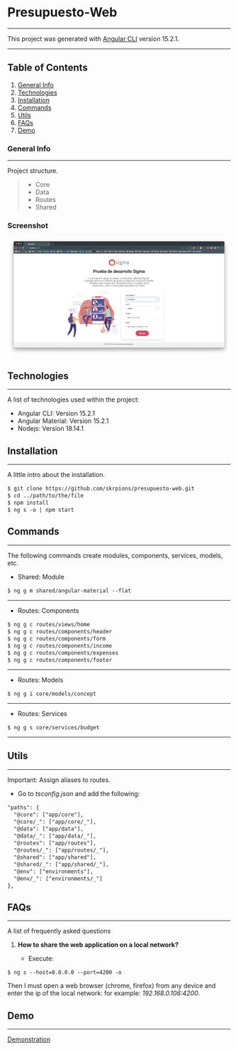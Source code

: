 # Presupuesto-Web

---

This project was generated with [Angular CLI](https://github.com/angular/angular-cli) version 15.2.1.

---

## Table of Contents

1. [General Info](#general-info)
2. [Technologies](#technologies)
3. [Installation](#installation)
4. [Commands](#commands)
5. [Utils](#utils)
6. [FAQs](#faqs)
7. [Demo](#demo)

### General Info

---

Project structure.

> - Core
> - Data
> - Routes
> - Shared

### Screenshot

![Image text](https://github.com/skrpions/sigma-web/blob/main/src/assets/screen.png?raw=true)

## Technologies

---

A list of technologies used within the project:

- Angular CLI: Version 15.2.1
- Angular Material: Version 15.2.1
- Nodejs: Version 18.14.1

## Installation

---

A little intro about the installation.

```
$ git clone https://github.com/skrpions/presupuesto-web.git
$ cd ../path/to/the/file
$ npm install
$ ng s -o | npm start
```

## Commands

---

The following commands create modules, components, services, models, etc.

- Shared: Module

```
$ ng g m shared/angular-material --flat
```

---

- Routes: Components

```
$ ng g c routes/views/home
$ ng g c routes/components/header
$ ng g c routes/components/form
$ ng g c routes/components/income
$ ng g c routes/components/expenses
$ ng g c routes/components/footer
```

---

- Routes: Models

```
$ ng g i core/models/concept
```

---

- Routes: Services

```
$ ng g s core/services/budget
```

---

## Utils

---

Important: Assign aliases to routes.

- Go to _tsconfig.json_ and add the following:

```
"paths": {
  "@core": ["app/core"],
  "@core/_": ["app/core/_"],
  "@data": ["app/data"],
  "@data/_": ["app/data/_"],
  "@routes": ["app/routes"],
  "@routes/_": ["app/routes/_"],
  "@shared": ["app/shared"],
  "@shared/_": ["app/shared/_"],
  "@env": ["environments"],
  "@env/_": ["environments/_"]
},
```

## FAQs

---

A list of frequently asked questions

1. **How to share the web application on a local network?**

   - Execute:

```
$ ng s --host=0.0.0.0 --port=4200 -o
```

Then I must open a web browser (chrome, firefox) from any device and enter the ip of the local network: for example: _192.168.0.106:4200_.

## Demo

---

[Demonstration](https://skrpions.github.io/presupuesto-web/)

